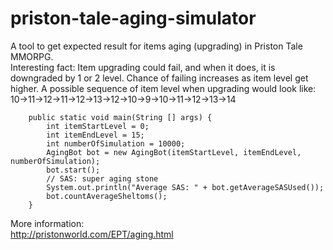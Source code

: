 # priston-tale-aging-simulator

A tool to get expected result for items aging (upgrading) in Priston Tale MMORPG.<br/>
Interesting fact: Item upgrading could fail, and when it does, it is downgraded by 1 or 2 level. Chance of failing increases as item level get higher. A possible sequence of item level when upgrading would look like:<br/>
10->11->12->11->12->13->12->10->9->10->11->12->13->14
```
    public static void main(String [] args) {
        int itemStartLevel = 0;
        int itemEndLevel = 15;
        int numberOfSimulation = 10000;
        AgingBot bot = new AgingBot(itemStartLevel, itemEndLevel, numberOfSimulation);
        bot.start();
        // SAS: super aging stone
        System.out.println("Average SAS: " + bot.getAverageSASUsed());
        bot.countAverageSheltoms();
    }
```

More information:<br/>
http://pristonworld.com/EPT/aging.html

